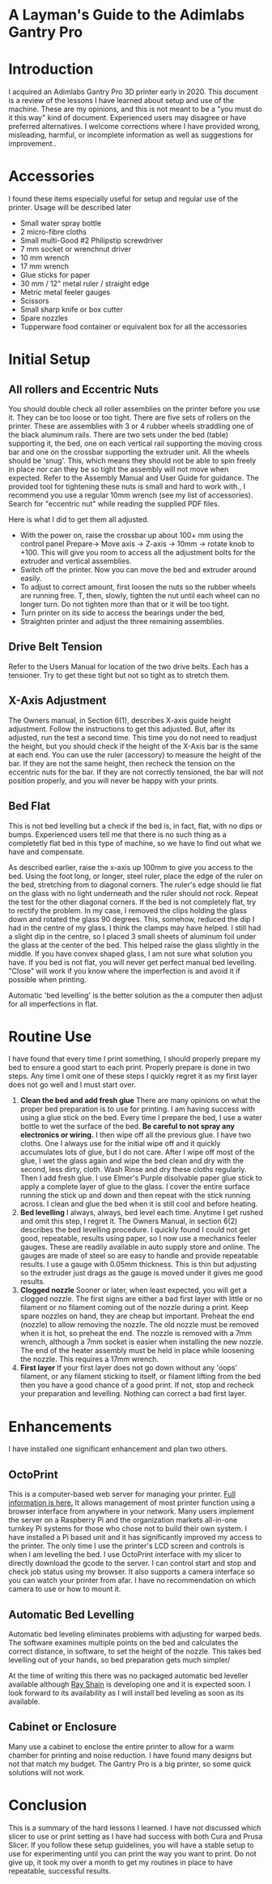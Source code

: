 #
# A Layman's Guide to the Adimlabs Gantry Pro

# Introduction

I acquired an Adimlabs Gantry Pro 3D printer early in 2020. This document is a review of the lessons I have learned about setup and use of the machine. These are my opinions, and this is not meant to be a "you must do it this way" kind of document. Experienced users may disagree or have preferred alternatives. I welcome corrections where I have provided wrong, misleading, harmful, or incomplete information as well as suggestions for improvement..

# Accessories

I found these items especially useful for setup and regular use of the printer. Usage will be described later

- Small water spray bottle
- 2 micro-fibre cloths
- Small multi-Good #2 Philipstip screwdriver
- 7 mm socket or wrenchnut driver
- 10 mm wrench
- 17 mm wrench
- Glue sticks for paper
- 30 mm / 12" metal ruler / straight edge
- Metric metal feeler gauges
- Scissors
- Small sharp knife or box cutter
- Spare nozzles
- Tupperware food container or equivalent box for all the accessories

# Initial Setup

## All rollers and Eccentric Nuts

You should double check all roller assemblies on the printer before you use it. They can be too loose or too tight. There are five sets of rollers on the printer. These are assemblies with 3 or 4 rubber wheels straddling one of the black aluminum rails. There are two sets under the bed (table) supporting it, the bed, one on each vertical rail supporting the moving cross bar and one on the crossbar supporting the extruder unit. All the wheels should be 'snug'. This, which means they should not be able to spin freely in place nor can they be so tight the assembly will not move when expected. Refer to the Assembly Manual and User Guide for guidance. The provided tool for tightening these nuts is small and hard to work with., I recommend you use a regular 10mm wrench (see my list of accessories). Search for "eccentric nut" while reading the supplied PDF files.

Here is what I did to get them all adjusted.

- With the power on, raise the crossbar up about 100+ mm using the control panel Prepare-> Move axis -> Z-axis -> 10mm -> rotate knob to +100. This will give you room to access all the adjustment bolts for the extruder and vertical assemblies.
- Switch off the printer. Now you can move the bed and extruder around easily.
- To adjust to correct amount, first loosen the nuts so the rubber wheels are running free. T, then, slowly, tighten the nut until each wheel can no longer turn. Do not tighten more than that or it will be too tight.
- Turn printer on its side to access the bearings under the bed,
- Straighten printer and adjust the three remaining assemblies.

## Drive Belt Tension

Refer to the Users Manual for location of the two drive belts. Each has a tensioner. Try to get these tight but not so tight as to stretch them.

## X-Axis Adjustment

The Owners manual, in Section 6(1), describes X-axis guide height adjustment. Follow the instructions to get this adjusted. But, after its adjusted, run the test a second time. This time you do not need to readjust the height, but you should check if the height of the X-Axis bar is the same at each end. You can use the ruler (accessory) to measure the height of the bar. If they are not the same height, then recheck the tension on the eccentric nuts for the bar. If they are not correctly tensioned, the bar will not position properly, and you will never be happy with your prints.

## Bed Flat

This is not bed levelling but a check if the bed is, in fact, flat, with no dips or bumps. Experienced users tell me that there is no such thing as a completetly flat bed in this type of machine, so we have to find out what we have and compensate. 

As described earlier, raise the x-axis up 100mm to give you access to the bed. Using the foot long, or longer, steel ruler, place the edge of the ruler on the bed, stretching from to diagonal corners. The ruler's edge should lie flat on the glass with no light underneath and the ruler should not rock. Repeat the test for the other diagonal corners. If the bed is not completely flat, try to rectify the problem. In my case, I removed the clips holding the glass down and rotated the glass 90 degrees. This, somehow, reduced the dip I had in the centre of my glass. I think the clamps may have helped. I still had a slight dip in the centre, so I placed 3 small sheets of aluminum foil under the glass at the center of the bed. This helped raise the glass slightly in the middle. If you have convex shaped glass, I am not sure what solution you have. If you bed is not flat, you will never get perfect manual bed levelling. "Close" will work if you know where the imperfection is and avoid it if possible when printing.

Automatic 'bed levelling' is the better solution as the a computer then adjust for all imperfections in flat.

# Routine Use

I have found that every time I print something, I should properly prepare my bed to ensure a good start to each print. Properly prepare is done in two steps. Any time I omit one of these steps I quickly regret it as my first layer does not go well and I must start over.

1. **Clean the bed and add fresh glue**
 There are many opinions on what the proper bed preparation is to use for printing. I am having success with using a glue stick on the bed. Every time I prepare the bed, I use a water bottle to wet the surface of the bed. __Be careful to not spray any electronics or wiring.__ I then wipe off all the previous glue. I have two cloths. One I always use for the initial wipe off and it quickly accumulates lots of glue, but I do not care. After I wipe off most of the glue, I wet the glass again and wipe the bed clean and dry with the second, less dirty, cloth. Wash Rinse and dry these cloths regularly. Then I add fresh glue. I use Elmer's Purple disolvable paper glue stick to apply a complete layer of glue to the glass. I cover the entire surface running the stick up and down and then repeat with the stick running across. I clean and glue the bed when it is still cool and before heating.
2. **Bed levelling**
 I always, always, bed level each time. Anytime I get rushed and omit this step, I regret it. The Owners Manual, in section 6(2) describes the bed levelling procedure. I quickly found I could not get good, repeatable, results using paper, so I now use a mechanics feeler gauges. These are readily available in auto supply store and online. The gauges are made of steel so are easy to handle and provide repeatable results. I use a gauge with 0.05mm thickness. This is thin but adjusting so the extruder just drags as the gauge is moved under it gives me good results.
3. **Clogged nozzle**
Sooner or later, when least expected, you will get a clogged nozzle. The first signs are either a bad first layer with little or no filament or no filament coming out of the nozzle during a print. Keep spare nozzles on hand, they are cheap but important. Preheat the end (nozzle) to allow removing the nozzle. The old nozzle must be removed when it is hot, so preheat the end. The nozzle is removed with a 7mm wrench, although a 7mm socket is easier when installing the new nozzle. The end of the heater assembly must be held in place while loosening the nozzle. This requires a 17mm wrench.
4. **First layer**
If your first layer does not go down without any 'oops' filament, or any filament sticking to itself, or filament lifting from the bed then you have a good chance of a good print. If not, stop and recheck your preparation and levelling. Nothing can correct a bad first layer.

# Enhancements

I have installed one significant enhancement and plan two others.

## OctoPrint

This is a computer-based web server for managing your printer. [Full information is here.](https://octoprint.org/) It allows management of most printer function using a browser interface from anywhere in your network. Many users implement the server on a Raspberry Pi and the organization markets all-in-one turnkey Pi systems for those who chose not to build their own system. I have installed a Pi based unit and it has significantly improved my access to the printer. The only time I use the printer's LCD screen and controls is when I am levelling the bed. I use OctoPrint interface with my slicer to directly download the gcode to the server. I can control start and stop and check job status using my browser. It also supports a camera interface so you can watch your printer from afar. I have no recommendation on which camera to use or how to mount it.

## Automatic Bed Levelling

Automatic bed leveling eliminates problems with adjusting for warped beds. The software examines multiple points on the bed and calculates the correct distance, in software, to set the height of the nozzle. This takes bed levelling out of your hands, so bed preparation gets much simpler/

At the time of writing this there was no packaged automatic bed leveller available although [Ray Shain](https://everybody3dprints.com/) is developing one and it is expected soon. I look forward to its availability as I will install bed leveling as soon as its available.

## Cabinet or Enclosure

Many use a cabinet to enclose the entire printer to allow for a warm chamber for printing and noise reduction. I have found many designs but not that match my budget. The Gantry Pro is a big printer, so some quick solutions will not work.

# Conclusion

This is a summary of the hard lessons I learned. I have not discussed which slicer to use or print setting as I have had success with both Cura and Prusa Slicer. If you follow these setup guidelines, you will have a stable setup to use for experimenting until you can print the way you want to print. Do not give up, it took my over a month to get my routines in place to have repeatable, successful results.
